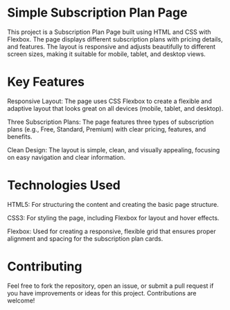 # Simple Subscription Plan Page
This project is a Subscription Plan Page built using HTML and CSS with Flexbox. The page displays different subscription plans with pricing details, and features. The layout is responsive and adjusts beautifully to different screen sizes, making it suitable for mobile, tablet, and desktop views.

# Key Features
Responsive Layout: The page uses CSS Flexbox to create a flexible and adaptive layout that looks great on all devices (mobile, tablet, and desktop).

Three Subscription Plans: The page features three types of subscription plans (e.g., Free, Standard, Premium) with clear pricing, features, and benefits.

Clean Design: The layout is simple, clean, and visually appealing, focusing on easy navigation and clear information.

# Technologies Used
HTML5: For structuring the content and creating the basic page structure.

CSS3: For styling the page, including Flexbox for layout and hover effects.

Flexbox: Used for creating a responsive, flexible grid that ensures proper alignment and spacing for the subscription plan cards.

# Contributing
Feel free to fork the repository, open an issue, or submit a pull request if you have improvements or ideas for this project. Contributions are welcome!
